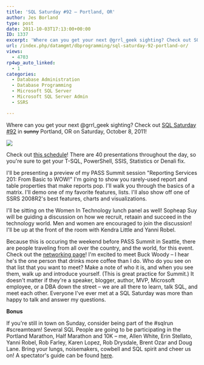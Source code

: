 ```yaml
---
title: 'SQL Saturday #92 – Portland, OR'
author: Jes Borland
type: post
date: 2011-10-03T17:13:00+00:00
ID: 1337
excerpt: 'Where can you get your next @grrl_geek sighting? Check out SQL Saturday #92 in sunny Portland, OR on Saturday, October 8, 2011!'
url: /index.php/datamgmt/dbprogramming/sql-saturday-92-portland-or/
views:
  - 4703
rp4wp_auto_linked:
  - 1
categories:
  - Database Administration
  - Database Programming
  - Microsoft SQL Server
  - Microsoft SQL Server Admin
  - SSRS

---
```

Where can you get your next @grrl_geek sighting? Check out [SQL Saturday #92][1] in <del>sunny</del> Portland, OR on Saturday, October 8, 2011! 

![][2]

Check out [this schedule][3]! There are 40 presentations throughout the day, so you're sure to get your T-SQL, PowerShell, SSIS, Statistics or Denali fix. 

I'll be presenting a preview of my PASS Summit session "Reporting Services 201: From Basic to WOW!" I'm going to show you rarely-used report and table properties that make reports pop. I'll walk you through the basics of a matrix. I'll demo one of my favorite features, lists. I'll also show off one of SSRS 2008R2's best features, charts and visualizations. 

I'll be sitting on the Women In Technology lunch panel as well! Sopheap Suy will be guiding a discussion on how we recruit, retaain and succeed in the technology world. Men and women are encouraged to join the discussion! I'll be up at the front of the room with Kendra Little and Yanni Robel. 

Because this is occuring the weekend before PASS Summit in Seattle, there are people traveling from all over the country, and the world, for this event. Check out the [networking page][4]! I'm excited to meet Buck Woody – I hear he's the one person that drinks more coffee than I do. Who do you see on that list that you want to meet? Make a note of who it is, and when you see them, walk up and introduce yourself. (This is great practice for Summit.) It doesn't matter if they're a speaker, blogger, author, MVP, Microsoft employee, or a DBA down the street – we are all there to learn, talk SQL, and meet each other. Everyone I've ever met at a SQL Saturday was more than happy to talk and answer my questions. 

**Bonus** 

If you're still in town on Sunday, consider being part of the #sqlrun #screamteam! Several SQL People are going to be participating in the Portland Marathon, Half Marathon and 10K – me, Allen White, Erin Stellato, Yanni Robel, Rob Farley, Karen Lopez, Rob Drysdale, Brent Ozar and Doug Lane. Bring your lungs, noisemakers, cowbell and SQL spirit and cheer us on! A spectator's guide can be found [here][5].

 [1]: http://sqlsaturday.com/92/eventhome.aspx
 [2]: http://www.sqlsaturday.com/images/sqlsat92_web.png ""
 [3]: http://sqlsaturday.com/92/schedule.aspx
 [4]: http://sqlsaturday.com/networking.aspx
 [5]: http://www.portlandmarathon.org/marathon_spectators.php